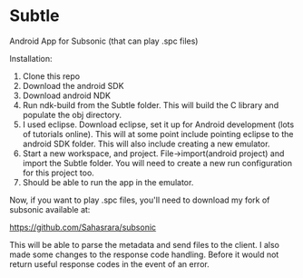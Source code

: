 Subtle
======

Android App for Subsonic (that can play .spc files)


Installation:
1) Clone this repo
2) Download the android SDK
3) Download android NDK
4) Run ndk-build from the Subtle folder.  This will build the C library and populate the obj directory.
5) I used eclipse.  Download eclipse, set it up for Android development (lots of tutorials online).
   This will at some point include pointing eclipse to the android SDK folder.  This will also include
   creating a new emulator.
6) Start a new workspace, and project.  File->import(android project) and import the Subtle folder.
   You will need to create a new run configuration for this project too.
7) Should be able to run the app in the emulator.  


Now, if you want to play .spc files, you'll need to download my fork of subsonic available at:

https://github.com/Sahasrara/subsonic

This will be able to parse the metadata and send files to the client.  I also made some changes to the 
response code handling.  Before it would not return useful response codes in the event of an error.